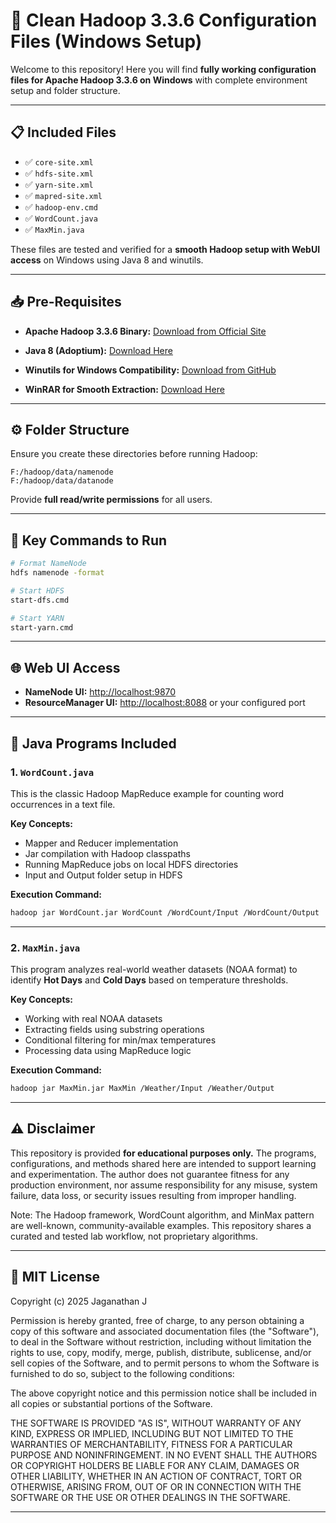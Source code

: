 # 📂 Clean Hadoop 3.3.6 Configuration Files (Windows Setup)

Welcome to this repository!
Here you will find **fully working configuration files for Apache Hadoop 3.3.6 on Windows** with complete environment setup and folder structure.

---

## 📋 Included Files

* ✅ `core-site.xml`
* ✅ `hdfs-site.xml`
* ✅ `yarn-site.xml`
* ✅ `mapred-site.xml`
* ✅ `hadoop-env.cmd`
* ✅ `WordCount.java`
* ✅ `MaxMin.java`

These files are tested and verified for a **smooth Hadoop setup with WebUI access** on Windows using Java 8 and winutils.

---

## 📥 Pre-Requisites

* **Apache Hadoop 3.3.6 Binary:**
  [Download from Official Site](https://hadoop.apache.org/releases.html)

* **Java 8 (Adoptium):**
  [Download Here](https://adoptium.net/temurin/releases/?version=8&os=any&arch=any)

* **Winutils for Windows Compatibility:**
  [Download from GitHub](https://github.com/cdarlint/winutils)

* **WinRAR for Smooth Extraction:**
  [Download Here](https://www.win-rar.com/predownload.html?&L=0)

---

## ⚙️ Folder Structure

Ensure you create these directories before running Hadoop:

```text
F:/hadoop/data/namenode
F:/hadoop/data/datanode
```

Provide **full read/write permissions** for all users.

---

## 🚀 Key Commands to Run

```bash
# Format NameNode
hdfs namenode -format

# Start HDFS
start-dfs.cmd

# Start YARN
start-yarn.cmd
```

---

## 🌐 Web UI Access

* **NameNode UI:** [http://localhost:9870](http://localhost:9870)
* **ResourceManager UI:** [http://localhost:8088](http://localhost:8088) or your configured port

---


## 📝 Java Programs Included

### 1. `WordCount.java`  
This is the classic Hadoop MapReduce example for counting word occurrences in a text file.

**Key Concepts:**
- Mapper and Reducer implementation
- Jar compilation with Hadoop classpaths
- Running MapReduce jobs on local HDFS directories
- Input and Output folder setup in HDFS

**Execution Command:**
```bash
hadoop jar WordCount.jar WordCount /WordCount/Input /WordCount/Output
``` 

---

### 2. `MaxMin.java`

This program analyzes real-world weather datasets (NOAA format) to identify **Hot Days** and **Cold Days** based on temperature thresholds.

**Key Concepts:**

- Working with real NOAA datasets 
- Extracting fields using substring operations 
- Conditional filtering for min/max temperatures 
- Processing data using MapReduce logic 

**Execution Command:**

```bash
hadoop jar MaxMin.jar MaxMin /Weather/Input /Weather/Output
```

---

## ⚠️ Disclaimer

This repository is provided **for educational purposes only.**
The programs, configurations, and methods shared here are intended to support learning and experimentation.
The author does not guarantee fitness for any production environment, nor assume responsibility for any misuse, system failure, data loss, or security issues resulting from improper handling.

Note: The Hadoop framework, WordCount algorithm, and MinMax pattern are well-known, community-available examples. This repository shares a curated and tested lab workflow, not proprietary algorithms.

---

## 📜 MIT License

Copyright (c) 2025 Jaganathan J

Permission is hereby granted, free of charge, to any person obtaining a copy
of this software and associated documentation files (the "Software"), to deal
in the Software without restriction, including without limitation the rights
to use, copy, modify, merge, publish, distribute, sublicense, and/or sell
copies of the Software, and to permit persons to whom the Software is
furnished to do so, subject to the following conditions:

The above copyright notice and this permission notice shall be included in all
copies or substantial portions of the Software.

THE SOFTWARE IS PROVIDED "AS IS", WITHOUT WARRANTY OF ANY KIND, EXPRESS OR
IMPLIED, INCLUDING BUT NOT LIMITED TO THE WARRANTIES OF MERCHANTABILITY,
FITNESS FOR A PARTICULAR PURPOSE AND NONINFRINGEMENT. IN NO EVENT SHALL THE
AUTHORS OR COPYRIGHT HOLDERS BE LIABLE FOR ANY CLAIM, DAMAGES OR OTHER
LIABILITY, WHETHER IN AN ACTION OF CONTRACT, TORT OR OTHERWISE, ARISING FROM,
OUT OF OR IN CONNECTION WITH THE SOFTWARE OR THE USE OR OTHER DEALINGS IN THE
SOFTWARE.

---
